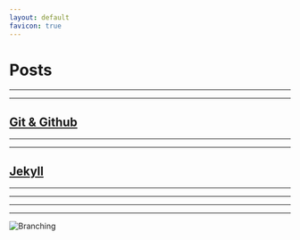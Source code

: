 ```yaml
---
layout: default
favicon: true
---
```

    
# Posts

***
***

## [Git & Github](/_posts/2022-11-30-gitGithub.md)

***
***


## [Jekyll](/_posts/2022-11-30-jekyll.md)

***
***
***
***

![Branching](https://github.com/vaibhavvikas/vaibhavvikas/raw/main/src/header_.png)
